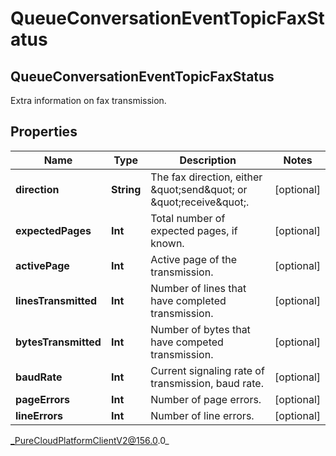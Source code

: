 # QueueConversationEventTopicFaxStatus

## QueueConversationEventTopicFaxStatus
Extra information on fax transmission.

## Properties

|Name | Type | Description | Notes|
|------------ | ------------- | ------------- | -------------|
| **direction** | **String** | The fax direction, either \&quot;send\&quot; or \&quot;receive\&quot;. | [optional] |
| **expectedPages** | **Int** | Total number of expected pages, if known. | [optional] |
| **activePage** | **Int** | Active page of the transmission. | [optional] |
| **linesTransmitted** | **Int** | Number of lines that have completed transmission. | [optional] |
| **bytesTransmitted** | **Int** | Number of bytes that have competed transmission. | [optional] |
| **baudRate** | **Int** | Current signaling rate of transmission, baud rate. | [optional] |
| **pageErrors** | **Int** | Number of page errors. | [optional] |
| **lineErrors** | **Int** | Number of line errors. | [optional] |



_PureCloudPlatformClientV2@156.0.0_
